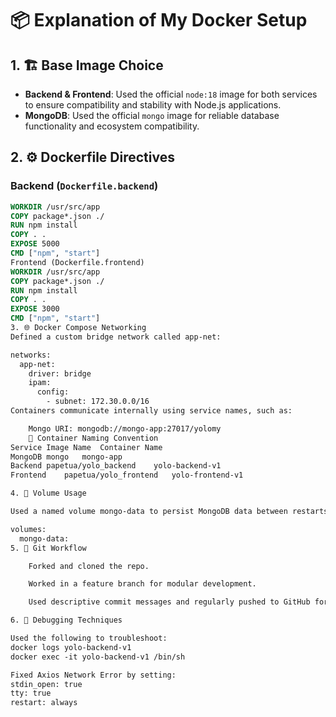 # 📦 Explanation of My Docker Setup

## 1. 🏗️ Base Image Choice
- **Backend & Frontend**: Used the official `node:18` image for both services to ensure compatibility and stability with Node.js applications.
- **MongoDB**: Used the official `mongo` image for reliable database functionality and ecosystem compatibility.

## 2. ⚙️ Dockerfile Directives

### Backend (`Dockerfile.backend`)
```Dockerfile
WORKDIR /usr/src/app
COPY package*.json ./
RUN npm install
COPY . .
EXPOSE 5000
CMD ["npm", "start"]
Frontend (Dockerfile.frontend)
WORKDIR /usr/src/app
COPY package*.json ./
RUN npm install
COPY . .
EXPOSE 3000
CMD ["npm", "start"]
3. 🌐 Docker Compose Networking
Defined a custom bridge network called app-net:

networks:
  app-net:
    driver: bridge
    ipam:
      config:
        - subnet: 172.30.0.0/16
Containers communicate internally using service names, such as:

    Mongo URI: mongodb://mongo-app:27017/yolomy
    🚢 Container Naming Convention
Service	Image Name	Container Name
MongoDB	mongo	mongo-app
Backend	papetua/yolo_backend	yolo-backend-v1
Frontend	papetua/yolo_frontend	yolo-frontend-v1

4. 💾 Volume Usage

Used a named volume mongo-data to persist MongoDB data between restarts:

volumes:
  mongo-data:
5. 🧪 Git Workflow

    Forked and cloned the repo.

    Worked in a feature branch for modular development.

    Used descriptive commit messages and regularly pushed to GitHub for version tracking.

6. 🐞 Debugging Techniques

Used the following to troubleshoot:
docker logs yolo-backend-v1
docker exec -it yolo-backend-v1 /bin/sh

Fixed Axios Network Error by setting:
stdin_open: true
tty: true
restart: always


